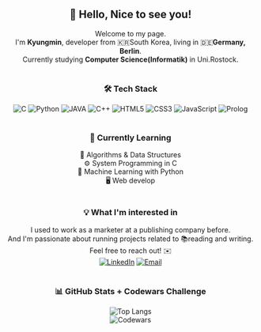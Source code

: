 <div align="center">

## 👋 Hello, Nice to see you!

Welcome to my page.<br>
I'm **Kyungmin**, developer from 🇰🇷South Korea, living in 🇩🇪**Germany, Berlin**.<br>
Currently studying **Computer Science(Informatik)** in Uni.Rostock.<br><br>


### 🛠️ Tech Stack 
<img src="https://img.shields.io/badge/C-A8B9CC?style=for-the-badge&logo=c&logoColor=white" alt="C">
<img src="https://img.shields.io/badge/Python-FFD43B?style=for-the-badge&logo=python&logoColor=blue" alt="Python">
<img src="https://img.shields.io/badge/Java-007396.svg?&style=for-the-badge&logo=Java&logoColor=white" alt="JAVA">
<img src="https://img.shields.io/badge/C++-00599C?style=for-the-badge&logo=c%2B%2B&logoColor=white" alt="C++">
<img src="https://img.shields.io/badge/HTML5-E34F26?style=for-the-badge&logo=html5&logoColor=white" alt="HTML5">
<img src="https://img.shields.io/badge/CSS3-1572B6?style=for-the-badge&logo=css3&logoColor=white" alt="CSS3">
<img src="https://img.shields.io/badge/JavaScript-F7DF1E?style=for-the-badge&logo=javascript&logoColor=black" alt="JavaScript">
<img src="https://img.shields.io/badge/Prolog-C0504D?style=for-the-badge&logo=prolog&logoColor=white" alt="Prolog">
<br><br>

### 🌱 Currently Learning 
🧩 Algorithms & Data Structures<br>
⚙️ System Programming in C <br>
🤖 Machine Learning with Python<br>
🖥️ Web develop
<br><br>
### 💡 What I'm interested in 
I used to work as a marketer at a publishing company before.<br>
And I'm passionate about running projects related to 📚reading and writing.<br> 
Feel free to reach out! ✉️<br>
[![LinkedIn](https://img.shields.io/badge/LinkedIn-0A66C2?style=for-the-badge&logo=linkedin&logoColor=white)](https://www.linkedin.com/in/kyungmin-kim-42a90b351) 
[![Email](https://img.shields.io/badge/Email-D14836?style=for-the-badge&logo=gmail&logoColor=white)](mailto:rudals5320@gmail.com) 
<br><br>

### 📊 GitHub Stats + Codewars Challenge
![Top Langs](https://github-readme-stats.vercel.app/api/top-langs/?username=mojo532&layout=donut&theme=calm)
<br>
![Codewars](https://github.r2v.ch/codewars?user=mojo532)









<!---
mojo532/mojo532 is a ✨ special ✨ repository because its `README.md` (this file) appears on your GitHub profile.
You can click the Preview link to take a look at your changes.
--->
